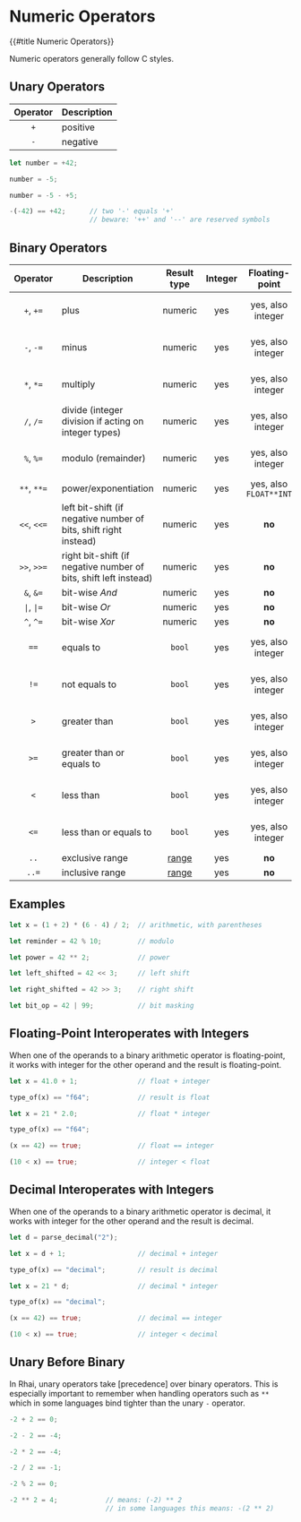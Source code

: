 Numeric Operators
=================

{{#title Numeric Operators}}

Numeric operators generally follow C styles.


Unary Operators
---------------

| Operator | Description |
| :------: | ----------- |
|   `+`    | positive    |
|   `-`    | negative    |

```rust
let number = +42;

number = -5;

number = -5 - +5;

-(-42) == +42;      // two '-' equals '+'
                    // beware: '++' and '--' are reserved symbols
```

Binary Operators
----------------

|  Operator   | Description                                                      |    Result type     | Integer |     Floating-point     |      Decimal      |
| :---------: | ---------------------------------------------------------------- | :----------------: | :-----: | :--------------------: | :---------------: |
|  `+`, `+=`  | plus                                                             |      numeric       |   yes   |   yes, also integer    | yes, also integer |
|  `-`, `-=`  | minus                                                            |      numeric       |   yes   |   yes, also integer    | yes, also integer |
|  `*`, `*=`  | multiply                                                         |      numeric       |   yes   |   yes, also integer    | yes, also integer |
|  `/`, `/=`  | divide (integer division if acting on integer types)             |      numeric       |   yes   |   yes, also integer    | yes, also integer |
|  `%`, `%=`  | modulo (remainder)                                               |      numeric       |   yes   |   yes, also integer    | yes, also integer |
| `**`, `**=` | power/exponentiation                                             |      numeric       |   yes   | yes, also `FLOAT**INT` |      **no**       |
| `<<`, `<<=` | left bit-shift (if negative number of bits, shift right instead) |      numeric       |   yes   |         **no**         |      **no**       |
| `>>`, `>>=` | right bit-shift (if negative number of bits, shift left instead) |      numeric       |   yes   |         **no**         |      **no**       |
|  `&`, `&=`  | bit-wise _And_                                                   |      numeric       |   yes   |         **no**         |      **no**       |
| `\|`, `\|=` | bit-wise _Or_                                                    |      numeric       |   yes   |         **no**         |      **no**       |
|  `^`, `^=`  | bit-wise _Xor_                                                   |      numeric       |   yes   |         **no**         |      **no**       |
|    `==`     | equals to                                                        |       `bool`       |   yes   |   yes, also integer    | yes, also integer |
|    `!=`     | not equals to                                                    |       `bool`       |   yes   |   yes, also integer    | yes, also integer |
|     `>`     | greater than                                                     |       `bool`       |   yes   |   yes, also integer    | yes, also integer |
|    `>=`     | greater than or equals to                                        |       `bool`       |   yes   |   yes, also integer    | yes, also integer |
|     `<`     | less than                                                        |       `bool`       |   yes   |   yes, also integer    | yes, also integer |
|    `<=`     | less than or equals to                                           |       `bool`       |   yes   |   yes, also integer    | yes, also integer |
|    `..`     | exclusive range                                                  | [range](ranges.md) |   yes   |         **no**         |      **no**       |
|    `..=`    | inclusive range                                                  | [range](ranges.md) |   yes   |         **no**         |      **no**       |


Examples
--------

```rust
let x = (1 + 2) * (6 - 4) / 2;  // arithmetic, with parentheses

let reminder = 42 % 10;         // modulo

let power = 42 ** 2;            // power

let left_shifted = 42 << 3;     // left shift

let right_shifted = 42 >> 3;    // right shift

let bit_op = 42 | 99;           // bit masking
```


Floating-Point Interoperates with Integers
------------------------------------------

When one of the operands to a binary arithmetic operator is floating-point, it works with integer
for the other operand and the result is floating-point.

```rust
let x = 41.0 + 1;               // float + integer

type_of(x) == "f64";            // result is float

let x = 21 * 2.0;               // float * integer

type_of(x) == "f64";

(x == 42) == true;              // float == integer

(10 < x) == true;               // integer < float
```


Decimal Interoperates with Integers
-----------------------------------

When one of the operands to a binary arithmetic operator is decimal,
it works with integer for the other operand and the result is decimal.

```rust
let d = parse_decimal("2");

let x = d + 1;                  // decimal + integer

type_of(x) == "decimal";        // result is decimal

let x = 21 * d;                 // decimal * integer

type_of(x) == "decimal";

(x == 42) == true;              // decimal == integer

(10 < x) == true;               // integer < decimal
```


Unary Before Binary
-------------------

In Rhai, unary operators take [precedence] over binary operators.  This is especially important to
remember when handling operators such as `**` which in some languages bind tighter than the unary
`-` operator.

```rust
-2 + 2 == 0;

-2 - 2 == -4;

-2 * 2 == -4;

-2 / 2 == -1;

-2 % 2 == 0;

-2 ** 2 = 4;            // means: (-2) ** 2
                        // in some languages this means: -(2 ** 2)
```

